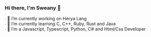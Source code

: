 ### Hi there, I'm Sweany 👋

∙ 🔭 I’m currently working on Herya Lang <br>
∙ 🌱 I’m currently learning C, C++, Ruby, Rust and Java <br>
∙ 🌃 I’m a Javascript, Typescript, Python, C# and Html/Css Developer
